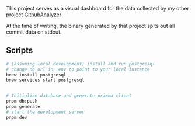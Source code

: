 This project serves as a visual dashboard for the data collected by my other project [GithubAnalyzer](http://github.com/Kaumah/GithubAnalyzer)

At the time of writing, the binary generated by that project spits out all commit data on stdout.

## Scripts

```bash
# (assuming local development) install and run postgresql
# change db url in .env to point to your local instance
brew install postgresql
brew services start postgresql


# Initialize database and generate prisma client
pnpm db:push
pnpm generate
# start the development server
pnpm dev

```
